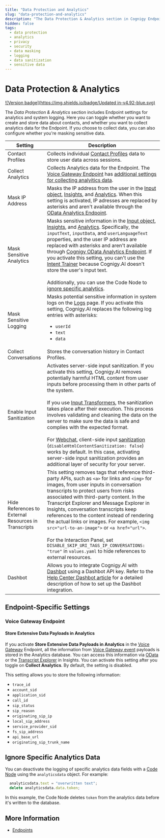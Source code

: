 ```yaml
---
title: "Data Protection and Analytics" 
slug: "data-protection-and-analytics" 
description: "The Data Protection & Analytics section in Cognigy Endpoints provides control over analytics and system logging. It allows you to customize the handling of contact data creation and storage, analytics data collection, and sensitive data masking to ensure comprehensive data protection."
hidden: false 
tags:
  - data protection
  - analytics
  - privacy
  - security
  - data masking
  - logging
  - data sanitization
  - sensitive data
---
```


# Data Protection & Analytics

[![Version badge](https://img.shields.io/badge/Updated in-v4.92-blue.svg)](../../../release-notes/4.92.md)

The _Data Protection & Analytics_ section includes Endpoint settings for analytics and system logging. Here you can toggle whether you want to create and store data about contacts, and whether you want to collect analytics data for the Endpoint. If you choose to collect data, you can also configure whether you're masking sensitive data.

| Setting                                              | Description                                                                                                                                                                                                                                                                                                                                                                                                                                                                                                                                                                                                                                                                                                                                                                                                                          |
|------------------------------------------------------|--------------------------------------------------------------------------------------------------------------------------------------------------------------------------------------------------------------------------------------------------------------------------------------------------------------------------------------------------------------------------------------------------------------------------------------------------------------------------------------------------------------------------------------------------------------------------------------------------------------------------------------------------------------------------------------------------------------------------------------------------------------------------------------------------------------------------------------|
| Contact Profiles                                     | Collects individual [Contact Profiles](../../analyze/contact-profiles.md) data to store user data across sessions.                                                                                                                                                                                                                                                                                                                                                                                                                                                                                                                                                                                                                                                                                                                   |
| Collect Analytics                                    | Collects Analytics data for the Endpoint. The [Voice Gateway Endpoint](../endpoint-reference/voice-gateway.md) has [additional settings for collecting analyitics data](#store-extensive-data-payloads-in-analytics).                                                                                                                                                                                                                                                                                                                                                                                                                                                                                                                                                                                                                |
| Mask IP Address                                      | Masks the IP address from the user in the [Input object](../../build/ai-agent-memory/input.md), [Insights](../../../insights/overview.md), and [Analytics](../../analyze/overview.md). When this setting is activated, IP adresses are replaced by asterisks and aren't available through the [OData Analytics Endpoint](../../analyze/odata.md).                                                                                                                                                                                                                                                                                                                                                                                                                                                                            |
| Mask Sensitive Analytics                             | Masks sensitive information in the [Input object](../../build/ai-agent-memory/input.md), [Insights](../../../insights/overview.md), and [Analytics](../../analyze/overview.md). Specifically, the `inputText`, `inputData`, and `userLanguageText` properties, and the user IP address are replaced with asterisks and aren't available through [Cognigy OData Analytics Endpoint](../../analyze/odata.md). If you activate this setting, you can't use the [Intent Trainer](../../train/intent-trainer.md) because Cognigy.AI doesn't store the user's input text.<br><br>Additionally, you can use the Code Node to [ignore specific analytics](#ignore-specific-analytics-data).                                                                                                                                                  |
| Mask Sensitive Logging                               | Masks potential sensitive information in system logs on the [Logs](../../test/logs.md) page. If you activate this setting, Cognigy.AI replaces the following log entries with asterisks:<ul><li>`userId`</li><li>`text`</li><li>`data`</li>                                                                                                                                                                                                                                                                                                                                                                                                                                                                                                                                                                                          |
| Collect Conversations                                | Stores the conversation history in Contact Profiles.                                                                                                                                                                                                                                                                                                                                                                                                                                                                                                                                                                                                                                                                                                                                                                                 |
| Enable Input Sanitization                            | Activates server-side input sanitization. If you activate this setting, Cognigy.AI removes potentially harmful HTML content from user inputs before processing them in other parts of the system.<br><br>If you use [Input Transformers](transformers/input-transformer.md), the sanitization takes place after their execution. This process involves validating and cleaning the data on the server to make sure the data is safe and complies with the expected format.<br><br>For [Webchat](../../../webchat/index.md), client-side input [sanitization](https://github.com/Cognigy/WebchatWidget/blob/master/docs/embedding.md#endpoint-settings) (`disableHtmlContentSanitization: false`) works by default. In this case, activating server-side input sanitization provides an additional layer of security for your server. |
| Hide References to External Resources in Transcripts | This setting removes tags that reference third-party APIs, such as `<a>` for links and `<img>` for images, from user inputs in conversation transcripts to protect users from risks associated with third-party content. In the Transcript Explorer and Message Explorer in Insights, conversation transcripts keep references to the content instead of rendering the actual links or images. For example, `<img src="url-to-an-image">` or `<a href="url">`.<br><br>For the Interaction Panel, set `DISABLE_SKIP_URI_TAGS_IP_CONVERSATIONS: "true"` in `values.yaml` to hide references to external resources.                                                                                                                                                                                                                     |
| Dashbot                                              | Allows you to integrate Cognigy.AI with [Dashbot](https://www.dashbot.io) using a Dashbot API key. Refer to the [Help Center Dashbot article](https://support.cognigy.com/hc/en-us/articles/360016311379) for a detailed description of how to set up the Dashbot integration.                                                                                                                                                                                                                                                                                                                                                                                                                                                                                                                                                       |

## Endpoint-Specific Settings

### Voice Gateway Endpoint

#### Store Extensive Data Payloads in Analytics

If you activate **Store Extensive Data Payloads in Analytics** in the [Voice Gateway](../endpoint-reference/voice-gateway.md) Endpoint, all the information from [Voice Gateway event](../../../voice-gateway/references/events/overview.md) payloads is stored in the Analytics database. You can access this information via [OData](../../analyze/odata.md) or the [Transcript Explorer](../../../insights/explorers/transcript.md) in Insights. You can activate this setting after you toggle on **Collect Analytics**. By default, the setting is disabled.

This setting allows you to store the following information:

- `trace_id`
- `account_sid`
- `application_sid`
- `call_id`
- `sip_status`
- `sip_reason`
- `originating_sip_ip`
- `local_sip_address`
- `service_provider_sid`
- `fs_sip_address`
- `api_base_url`
- `originating_sip_trunk_name`

## Ignore Specific Analytics Data

You can deactivate the logging of specific analytics data fields with a [Code Node](../../build/node-reference/basic/code/analytics-data.md) using the `analyticsdata` object. For example:

```js
  analyticsdata.text = "overwritten text";
  delete analyticsdata.data.token;
```

In this example, the Code Node deletes `token` from the analytics data before it's written to the database.

## More Information

- [Endpoints](overview.md)

